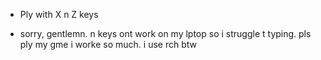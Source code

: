 - Ply with X n Z keys

- sorry, gentlemn.  n  keys ont work on my lptop so i struggle t typing. pls ply my gme i worke so much. i use rch btw
